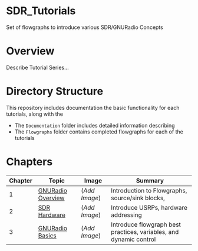 # SDR_Tutorials
Set of flowgraphs to introduce various SDR/GNURadio Concepts

# Overview
Describe Tutorial Series...

# Directory Structure
This repository includes documentation the basic functionality for each tutorials, along with the 
* The `Documentation` folder includes detailed information describing 
* The `Flowgraphs` folder contains completed flowgraphs for each of the tutorials

# Chapters
| Chapter | Topic | Image | Summary 
| --- | --- | --- | --- |
|  1  | [GNURadio Overview](https://github.com/UCaNLabUMB/SDR_Tutorials/blob/main/Documentation/GNURadio_Overview.md)         | (_Add Image_) | Introduction to Flowgraphs, source/sink blocks, 
|  2  | [SDR Hardware](https://github.com/UCaNLabUMB/SDR_Tutorials/blob/main/Documentation/SDR_Hardware.md)                   | (_Add Image_) | Introduce USRPs, hardware addressing
|  3  | [GNURadio Basics](https://github.com/UCaNLabUMB/SDR_Tutorials/blob/main/Documentation/GNURadio_Basics.md)             | (_Add Image_) | Introduce flowgraph best practices, variables, and dynamic control

